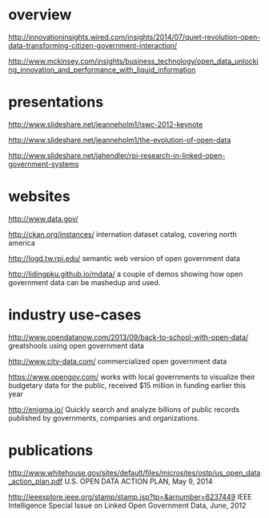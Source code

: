 
# overview
http://innovationinsights.wired.com/insights/2014/07/quiet-revolution-open-data-transforming-citizen-government-interaction/

http://www.mckinsey.com/insights/business_technology/open_data_unlocking_innovation_and_performance_with_liquid_information

# presentations

http://www.slideshare.net/jeanneholm1/iswc-2012-keynote

http://www.slideshare.net/jeanneholm1/the-evolution-of-open-data

http://www.slideshare.net/jahendler/rpi-research-in-linked-open-government-systems

# websites
http://www.data.gov/

http://ckan.org/instances/  internation dataset catalog, covering north america

http://logd.tw.rpi.edu/  semantic web version of open government data

http://lidingpku.github.io/mdata/  a couple of demos showing how open government data can be mashedup and used.


# industry use-cases
http://www.opendatanow.com/2013/09/back-to-school-with-open-data/   greatshools using open government data

http://www.city-data.com/  commercialized open government data

https://www.opengov.com/  works with local governments to visualize their budgetary data for the public, received $15 million in funding earlier this year

http://enigma.io/  Quickly search and analyze billions of public records published by governments, companies and organizations.



# publications
http://www.whitehouse.gov/sites/default/files/microsites/ostp/us_open_data_action_plan.pdf U.S. OPEN DATA ACTION PLAN, May 9, 2014

http://ieeexplore.ieee.org/stamp/stamp.jsp?tp=&arnumber=6237449  IEEE Intelligence Special Issue on Linked Open Government Data, June, 2012

